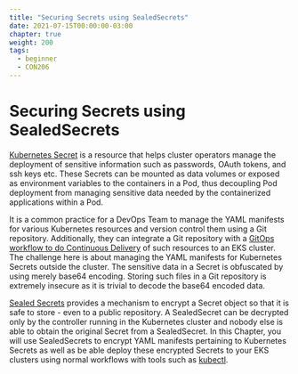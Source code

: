 ```yaml
---
title: "Securing Secrets using SealedSecrets"
date: 2021-07-15T00:00:00-03:00
chapter: true
weight: 200
tags:
  - beginner
  - CON206
---
```


# Securing Secrets using SealedSecrets

[Kubernetes Secret](https://kubernetes.io/docs/concepts/configuration/secret/) is a resource that helps cluster operators manage the deployment of sensitive information such as passwords, OAuth tokens, and ssh keys etc. These Secrets can be mounted as data volumes or exposed as environment variables to the containers in a Pod, thus decoupling Pod deployment from managing sensitive data needed by the containerized applications within a Pod. 

It is a common practice for a DevOps Team to manage the YAML manifests for various Kubernetes resources and version control them using a Git repository. Additionally, they can integrate a Git repository with a [GitOps workflow to do Continuous Delivery](https://eksworkshop.com/intermediate/260_weave_flux/) of such resources to an EKS cluster. The challenge here is about managing the YAML manifests for Kubernetes Secrets outside the cluster. The sensitive data in a Secret is obfuscated by using merely base64 encoding. Storing such files in a Git repository is extremely insecure as it is trivial to decode the base64 encoded data. 

[Sealed Secrets](https://github.com/bitnami-labs/sealed-secrets) provides a mechanism to encrypt a Secret object so that it is safe to store - even to a public repository. A SealedSecret can be decrypted only by the controller running in the Kubernetes cluster and nobody else is able to obtain the original Secret from a SealedSecret. In this Chapter, you will use SealedSecrets to encrypt YAML manifests pertaining to Kubernetes Secrets as well as be able deploy these encrypted Secrets to your EKS clusters using normal workflows with tools such as [kubectl](https://kubernetes.io/docs/reference/kubectl/overview/).

